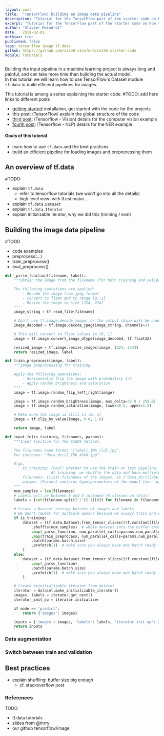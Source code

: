 ```yaml
---
layout: post
title:  "TensorFlow: building an image data pipeline"
description: "Tutorial for the TensorFlow part of the starter code on how to input image data"
excerpt: "Tutorial for the TensorFlow part of the starter code on how to input image data"
author: "Olivier Moindrot"
date:   2018-02-01
mathjax: true
published: false
tags: tensorflow image tf.data
github: https://github.com/cs230-stanford/cs230-starter-code
module: Tutorials
---
```


<!-- TODO: comment -->
Building the input pipeline in a machine learning project is always long and painful, and can take more time than building the actual model.  
In this tutorial we will learn how to use TensorFlow's Dataset module `tf.data` to build efficient pipelines for images.


<!-- TODO: keep the links? update them -->
This tutorial is among a series explaining the starter code:
#TODO: add here links to different posts
- [getting started][post-1]: installation, get started with the code for the projects
- this post: (TensorFlow) explain the global structure of the code
- [third post][tf-vision]: (Tensorflow - Vision) details for the computer vision example
- [fourth post][tf-nlp]: (Tensorflow - NLP) details for the NER example

#### Goals of this tutorial
- learn how to use `tf.data` and the best practices
- build an efficient pipeline for loading images and preprocessing them
<!-- TODO: a third one? -->


## An overview of tf.data

#TODO:
- explain `tf.data`
  - refer to tensorflow tutorials (we won't go into all the details)
  - high level view: with tf.estimator...
- explain `tf.data.Dataset`
- explain `tf.data.Iterator`
- explain initializable iterator, why we did this (training / eval)


## Building the image data pipeline

#TOOD
- code examples
- preprocess(...)
- train_preprocess()
- eval_preprocess()



```python
def _parse_function(filename, label):
    """Obtain the image from the filename (for both training and validation).

    The following operations are applied:
        - Decode the image from jpeg format
        - Convert to float and to range [0, 1]
        - Resize the image to size (224, 224)
    """
    image_string = tf.read_file(filename)

    # Don't use tf.image.decode_image, or the output shape will be undefined
    image_decoded = tf.image.decode_jpeg(image_string, channels=3)

    # This will convert to float values in [0, 1]
    image = tf.image.convert_image_dtype(image_decoded, tf.float32)

    resized_image = tf.image.resize_images(image, [224, 224])
    return resized_image, label
```


```python
def train_preprocess(image, label):
    """Image preprocessing for training.

    Apply the following operations:
        - Horizontally flip the image with probability 1/2
        - Apply random brightness and saturation
    """
    image = tf.image.random_flip_left_right(image)

    image = tf.image.random_brightness(image, max_delta=32.0 / 255.0)
    image = tf.image.random_saturation(image, lower=0.5, upper=1.5)

    # Make sure the image is still in [0, 1]
    image = tf.clip_by_value(image, 0.0, 1.0)

    return image, label
```


```python
def input_fn(is_training, filenames, params):
    """Input function for the SIGNS dataset.

    The filenames have format "{label}_IMG_{id}.jpg".
    For instance: "data_dir/2_IMG_4584.jpg".

    Args:
        is_training: (bool) whether to use the train or test pipeline.
                     At training, we shuffle the data and have multiple epochs
        filenames: (list) filenames of the images, as ["data_dir/{label}_IMG_{id}.jpg"...]
        params: (Params) contains hyperparameters of the model (ex: `params.num_epochs`)
    """
    num_samples = len(filenames)
    # Labels will be between 0 and 5 included (6 classes in total)
    labels = [int(filename.split('/')[-1][0]) for filename in filenames]

    # Create a Dataset serving batches of images and labels
    # We don't repeat for multiple epochs because we always train and evaluate for one epoch
    if is_training:
        dataset = (tf.data.Dataset.from_tensor_slices((tf.constant(filenames), tf.constant(labels)))
            .shuffle(num_samples)  # whole dataset into the buffer ensures good shuffling
            .map(_parse_function, num_parallel_calls=params.num_parallel_calls)
            .map(train_preprocess, num_parallel_calls=params.num_parallel_calls)
            .batch(params.batch_size)
            .prefetch(1)  # make sure you always have one batch ready to serve
        )
    else:
        dataset = (tf.data.Dataset.from_tensor_slices((tf.constant(filenames), tf.constant(labels)))
            .map(_parse_function)
            .batch(params.batch_size)
            .prefetch(1)  # make sure you always have one batch ready to serve
        )

    # Create reinitializable iterator from dataset
    iterator = dataset.make_initializable_iterator()
    images, labels = iterator.get_next()
    iterator_init_op = iterator.initializer

    if mode == 'predict':
        return {'images': images}

    inputs = {'images': images, 'labels': labels, 'iterator_init_op': iterator_init_op}
    return inputs
```



### Data augmentation


### Switch between train and validation


## Best practices
- explain shuffling: buffer size big enough
  - cf. stackoverflow post




### References

TODO:
- tf.data tutorials
- slides from @mrry
- our github tensorflow/image


<!-- Links -->
[github]: https://github.com/cs230-stanford/cs230-starter-code
[post-1]: https://cs230-stanford.github.io/project-starter-code.html
<!-- TODO: put correct link -->
[tf-post]: https://cs230-stanford.github.io/
<!-- TODO: put correct link -->
[tf-vision]: https://cs230-stanford.github.io/
<!-- TODO: put correct link -->
[tf-nlp]: https://cs230-stanford.github.io/
